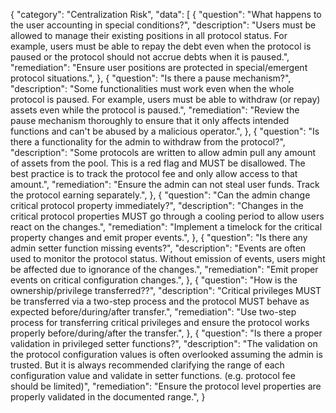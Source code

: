 {
        "category": "Centralization Risk",
        "data": [
            {
                "question": "What happens to the user accounting in special conditions?",
                "description": "Users must be allowed to manage their existing positions in all protocol status. For example, users must be able to repay the debt even when the protocol is paused or the protocol should not accrue debts when it is paused.",
                "remediation": "Ensure user positions are protected in special/emergent protocol situations.",
            },
            {
                "question": "Is there a pause mechanism?",
                "description": "Some functionalities must work even when the whole protocol is paused. For example, users must be able to withdraw (or repay) assets even while the protocol is paused.",
                "remediation": "Review the pause mechanism thoroughly to ensure that it only affects intended functions and can't be abused by a malicious operator.",
            },
            {
                "question": "Is there a functionality for the admin to withdraw from the protocol?",
                "description": "Some protocols are written to allow admin pull any amount of assets from the pool. This is a red flag and MUST be disallowed. The best practice is to track the protocol fee and only allow access to that amount.",
                "remediation": "Ensure the admin can not steal user funds. Track the protocol earning separately.",
            },
            {
                "question": "Can the admin change critical protocol property immediately?",
                "description": "Changes in the critical protocol properties MUST go through a cooling period to allow users react on the changes.",
                "remediation": "Implement a timelock for the critical property changes and emit proper events.",
            },
            {
                "question": "Is there any admin setter function missing events?",
                "description": "Events are often used to monitor the protocol status. Without emission of events, users might be affected due to ignorance of the changes.",
                "remediation": "Emit proper events on critical configuration changes.",
            },
            {
                "question": "How is the ownership/privilege transferred??",
                "description": "Critical privileges MUST be transferred via a two-step process and the protocol MUST behave as expected before/during/after transfer.",
                "remediation": "Use two-step process for transferring critical privileges and ensure the protocol works properly before/during/after the transfer.",
            },
            {
                "question": "Is there a proper validation in privileged setter functions?",
                "description": "The validation on the protocol configuration values is often overlooked assuming the admin is trusted. But it is always recommended clarifying the range of each configuration value and validate in setter functions. (e.g. protocol fee should be limited)",
                "remediation": "Ensure the protocol level properties are properly validated in the documented range.",
            }